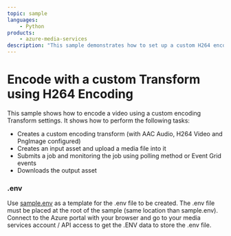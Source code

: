 ```yaml
---
topic: sample
languages:
    - Python
products:
    - azure-media-services
description: "This sample demonstrates how to set up a custom H264 encoding job."
---
```


# Encode with a custom Transform using H264 Encoding

This sample shows how to encode a video using a custom encoding Transform settings. It shows how to perform the following tasks:

* Creates a custom encoding transform (with AAC Audio, H264 Video and PngImage configured)
* Creates an input asset and upload a media file into it
* Submits a job and monitoring the job using polling method or Event Grid events
* Downloads the output asset

### .env

Use [sample.env](../../sample.env) as a template for the .env file to be created. The .env file must be placed at the root of the sample (same location than sample.env).
Connect to the Azure portal with your browser and go to your media services account / API access to get the .ENV data to store the .env file.